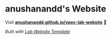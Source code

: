 
# anushanandd's Website

Visit **[anushanandd.github.io/vpec-lab-website](https://anushanandd.github.io/vpec-lab-website)** 🚀

_Built with [Lab Website Template](https://greene-lab.gitbook.io/lab-website-template-docs)_

